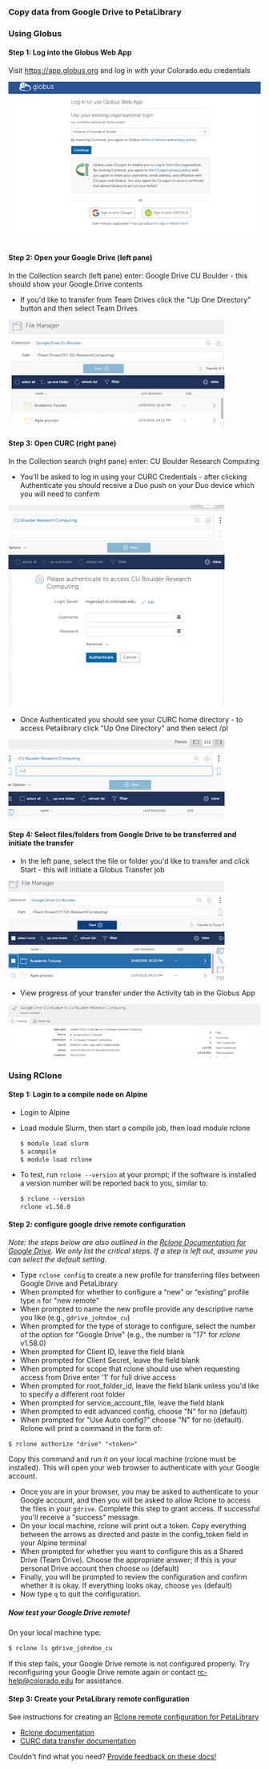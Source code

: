 ### Copy data from Google Drive to PetaLibrary

### Using Globus

#### Step 1: Log into the Globus Web App
Visit https://app.globus.org and log in with your Colorado.edu credentials

![Globus Login](Globus_Login.png)

#### Step 2: Open your Google Drive (left pane)
In the Collection search (left pane) enter: Google Drive CU Boulder - this should show your Google Drive contents

* If you'd like to transfer from Team Drives click the "Up One Directory" button and then select Team Drives

![Globus Google Drive](Globus_Google_Drive.png)

#### Step 3: Open CURC (right pane)
In the Collection search (right pane) enter: CU Boulder Research Computing

* You'll be asked to log in using your CURC Credentials - after clicking Authenticate you should receive a Duo push on your Duo device which you will need to confirm

![Globus CURC Authentication](Globus_CURC_Authentication.png)

* Once Authenticated you should see your CURC home directory - to access Petalibrary click "Up One Directory" and then select /pl

![Globus CURC Collection](Globus_CURC_Collection.png)

#### Step 4: Select files/folders from Google Drive to be transferred and initiate the transfer
* In the left pane, select the file or folder you'd like to transfer and click Start - this will initiate a Globus Transfer job

![Globus Initiate Transfer](Globus_Intitiate_Transfer.png)

* View progress of your transfer under the Activity tab in the Globus App

![Globus Activity](Globus_Activity_GDrive.png)

### Using RClone

#### Step 1: Login to a compile node on Alpine

* Login to Alpine
* Load module Slurm, then start a compile job, then load module rclone
   ```
   $ module load slurm
   $ acompile
   $ module load rclone
   ```
* To test, run `rclone --version` at your prompt; if the software is installed a version number will be reported back to you, similar to:

   ```
   $ rclone --version
   rclone v1.58.0
   ```

#### Step 2: configure google drive remote configuration

_Note: the steps below are also outlined in the [Rclone Documentation for Google Drive](https://rclone.org/drive/). We only list the critical steps. If a step is left out, assume you can select the default setting._

* Type `rclone config` to create a new profile for transferring files between Google Drive and PetaLibrary
* When prompted for whether to configure a “new” or “existing” profile type `n` for "new remote"
* When prompted to name the new profile provide any descriptive name you like (e.g., `gdrive_johndoe_cu`)
* When prompted for the type of storage to configure, select the number of the option for "Google Drive" (e.g., the number is "17" for _rclone_ v1.58.0)
* When prompted for Client ID, leave the field blank
* When prompted for Client Secret, leave the field blank
* When prompted for scope that rclone should use when requesting access from Drive enter '1' for full drive access
* When prompted for root_folder_id, leave the field blank unless you'd like to specify a different root folder
* When prompted for service_account_file, leave the field blank
* When prompted to edit advanced config, choose "N" for no (default)
* When prompted for "Use Auto config?” choose "N" for no (default). Rclone will print a command in the form of:
```
$ rclone authorize "drive" "<token>"
```
Copy this command and run it on your local machine (rclone must be installed). This will open your web browser to authenticate with your Google account.
* Once you are in your browser, you may be asked to authenticate to your Google account, and then you will be asked to allow Rclone to access the files in your `gdrive`. Complete this step to grant access.  If successful you'll receive a "success" message. 
* On your local machine, rclone will print out a token. Copy everything between the arrows as directed and paste in the config_token field in your Alpine terminal
* When prompted for whether you want to configure this as a Shared Drive (Team Drive). Choose the appropriate answer; if this is your personal Drive account then choose `no` (default)
* Finally, you will be prompted to review the configuration and confirm whether it is okay. If everything looks okay, choose `yes` (default)
* Now type `q` to quit the configuration. 

##### Now test your Google Drive remote!

On your local machine type:
```bash
$ rclone ls gdrive_johndoe_cu
```
If this step fails, your Google Drive remote is not configured properly. Try reconfiguring your Google Drive remote again or contact rc-help@colorado.edu for assistance.

#### Step 3: Create your PetaLibrary remote configuration

See instructions for creating an [Rclone remote configuration for PetaLibrary](./rclone.html#configure-rclone)


* [Rclone documentation](https://rclone.org/)
* [CURC data transfer documentation](../../compute/data-transfer.html)

Couldn't find what you need? [Provide feedback on these docs!](https://forms.gle/bSQEeFrdvyeQWPtW9)
